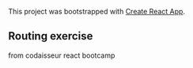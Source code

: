 This project was bootstrapped with [Create React App](https://github.com/facebook/create-react-app).

## Routing exercise

from codaisseur react bootcamp

